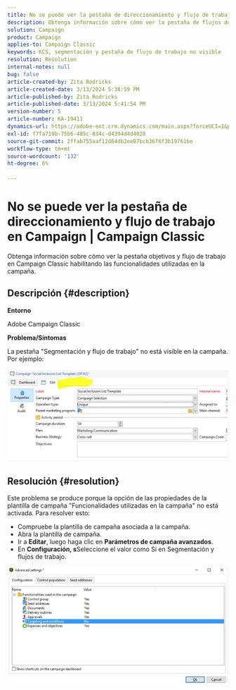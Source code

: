 ```yaml
---
title: No se puede ver la pestaña de direccionamiento y flujo de trabajo en Campaign | Campaign Classic
description: Obtenga información sobre cómo ver la pestaña de flujos de trabajo y objetivos en Campaign Classic
solution: Campaign
product: Campaign
applies-to: Campaign Classic
keywords: KCS, segmentación y pestaña de flujo de trabajo no visible
resolution: Resolution
internal-notes: null
bug: false
article-created-by: Zita Rodricks
article-created-date: 3/13/2024 5:38:59 PM
article-published-by: Zita Rodricks
article-published-date: 3/13/2024 5:41:54 PM
version-number: 5
article-number: KA-19411
dynamics-url: https://adobe-ent.crm.dynamics.com/main.aspx?forceUCI=1&pagetype=entityrecord&etn=knowledgearticle&id=4f849390-60e1-ee11-904c-0022480a227c
exl-id: f7fa719b-75b6-485c-834c-d4394d4d4028
source-git-commit: 2ffab755aaf12d64db2ee07bcb36f6f3b19761be
workflow-type: tm+mt
source-wordcount: '132'
ht-degree: 6%

---
```


# No se puede ver la pestaña de direccionamiento y flujo de trabajo en Campaign | Campaign Classic


Obtenga información sobre cómo ver la pestaña objetivos y flujo de trabajo en Campaign Classic habilitando las funcionalidades utilizadas en la campaña.

## Descripción {#description}


<b>Entorno</b>

Adobe Campaign Classic

<b>Problema/Síntomas</b>

La pestaña &quot;Segmentación y flujo de trabajo&quot; no está visible en la campaña. Por ejemplo:
<br><br>![](assets/___50849390-60e1-ee11-904c-0022480a227c___.png)<br>

## Resolución {#resolution}


Este problema se produce porque la opción de las propiedades de la plantilla de campaña &quot;Funcionalidades utilizadas en la campaña&quot; no está activada. Para resolver esto:

- Compruebe la plantilla de campaña asociada a la campaña.
- Abra la plantilla de campaña.
- Ir a <b>Editar</b>, luego haga clic en <b>Parámetros de campaña avanzados</b>.
- En <b>Configuración, s</b>Seleccione el valor como Sí en Segmentación y flujos de trabajo.


![](assets/f184a935-4ace-ec11-a7b5-00224809c196.png)
